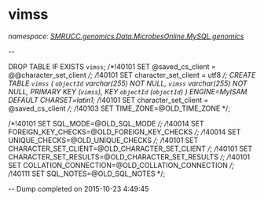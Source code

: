 ﻿# vimss
_namespace: [SMRUCC.genomics.Data.MicrobesOnline.MySQL.genomics](./index.md)_

--
 
 DROP TABLE IF EXISTS `vimss`;
 /*!40101 SET @saved_cs_client = @@character_set_client */;
 /*!40101 SET character_set_client = utf8 */;
 CREATE TABLE `vimss` (
 `objectId` varchar(255) NOT NULL,
 `vimss` varchar(255) NOT NULL,
 PRIMARY KEY (`vimss`),
 KEY `objectId` (`objectId`)
 ) ENGINE=MyISAM DEFAULT CHARSET=latin1;
 /*!40101 SET character_set_client = @saved_cs_client */;
 /*!40103 SET TIME_ZONE=@OLD_TIME_ZONE */;
 
 /*!40101 SET SQL_MODE=@OLD_SQL_MODE */;
 /*!40014 SET FOREIGN_KEY_CHECKS=@OLD_FOREIGN_KEY_CHECKS */;
 /*!40014 SET UNIQUE_CHECKS=@OLD_UNIQUE_CHECKS */;
 /*!40101 SET CHARACTER_SET_CLIENT=@OLD_CHARACTER_SET_CLIENT */;
 /*!40101 SET CHARACTER_SET_RESULTS=@OLD_CHARACTER_SET_RESULTS */;
 /*!40101 SET COLLATION_CONNECTION=@OLD_COLLATION_CONNECTION */;
 /*!40111 SET SQL_NOTES=@OLD_SQL_NOTES */;
 
 -- Dump completed on 2015-10-23 4:49:45




